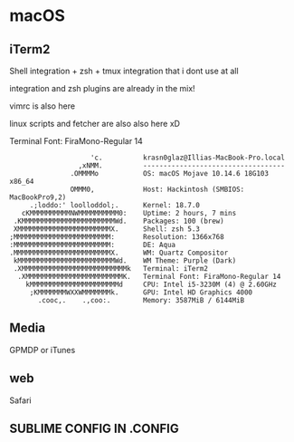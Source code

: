 # macOS

## iTerm2

Shell integration + zsh + tmux integration that i dont use at all

integration and zsh plugins are already in the mix!

vimrc is also here

linux scripts and fetcher are also also here xD

Terminal Font: FiraMono-Regular 14

```
                    'c.          krasn0glaz@Illias-MacBook-Pro.local
                 ,xNMM.          -----------------------------------
               .OMMMMo           OS: macOS Mojave 10.14.6 18G103 x86_64
               OMMM0,            Host: Hackintosh (SMBIOS: MacBookPro9,2)
     .;loddo:' loolloddol;.      Kernel: 18.7.0
   cKMMMMMMMMMMNWMMMMMMMMMM0:    Uptime: 2 hours, 7 mins
 .KMMMMMMMMMMMMMMMMMMMMMMMWd.    Packages: 100 (brew)
 XMMMMMMMMMMMMMMMMMMMMMMMX.      Shell: zsh 5.3
;MMMMMMMMMMMMMMMMMMMMMMMM:       Resolution: 1366x768
:MMMMMMMMMMMMMMMMMMMMMMMM:       DE: Aqua
.MMMMMMMMMMMMMMMMMMMMMMMMX.      WM: Quartz Compositor
 kMMMMMMMMMMMMMMMMMMMMMMMMWd.    WM Theme: Purple (Dark)
 .XMMMMMMMMMMMMMMMMMMMMMMMMMMk   Terminal: iTerm2
  .XMMMMMMMMMMMMMMMMMMMMMMMMK.   Terminal Font: FiraMono-Regular 14
    kMMMMMMMMMMMMMMMMMMMMMMd     CPU: Intel i5-3230M (4) @ 2.60GHz
     ;KMMMMMMMWXXWMMMMMMMk.      GPU: Intel HD Graphics 4000
       .cooc,.    .,coo:.        Memory: 3587MiB / 6144MiB
```

## Media 

GPMDP or iTunes

## web

Safari

## SUBLIME CONFIG IN .CONFIG
